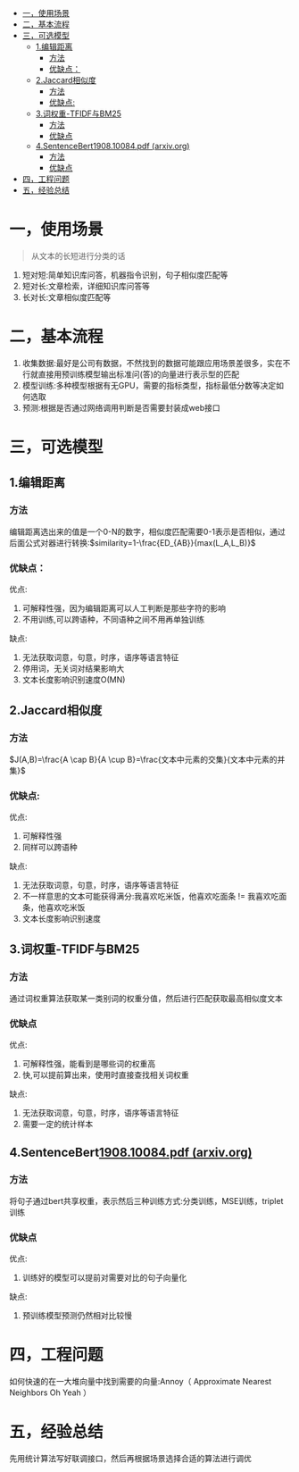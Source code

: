 - [一，使用场景](#一使用场景)
- [二，基本流程](#二基本流程)
- [三，可选模型](#三可选模型)
  - [1.编辑距离](#1编辑距离)
    - [方法](#方法)
    - [优缺点：](#优缺点)
  - [2.Jaccard相似度](#2jaccard相似度)
    - [方法](#方法-1)
    - [优缺点:](#优缺点-1)
  - [3.词权重-TFIDF与BM25](#3词权重-tfidf与bm25)
    - [方法](#方法-2)
    - [优缺点](#优缺点-2)
  - [4.SentenceBert1908.10084.pdf (arxiv.org)](#4sentencebert190810084pdf-arxivorg)
    - [方法](#方法-3)
    - [优缺点](#优缺点-3)
- [四，工程问题](#四工程问题)
- [五，经验总结](#五经验总结)

# 一，使用场景

> 从文本的长短进行分类的话

1. 短对短:简单知识库问答，机器指令识别，句子相似度匹配等
2. 短对长:文章检索，详细知识库问答等
3. 长对长:文章相似度匹配等

# 二，基本流程

1. 收集数据:最好是公司有数据，不然找到的数据可能跟应用场景差很多，实在不行就直接用预训练模型输出标准问(答)的向量进行表示型的匹配
2. 模型训练:多种模型根据有无GPU，需要的指标类型，指标最低分数等决定如何选取
3. 预测:根据是否通过网络调用判断是否需要封装成web接口

# 三，可选模型

## 1.编辑距离

### 方法

编辑距离选出来的值是一个0-N的数字，相似度匹配需要0-1表示是否相似，通过后面公式对器进行转换:$similarity=1-\frac{ED_{AB}}{max(L_A,L_B)}$

### 优缺点：

优点:

1. 可解释性强，因为编辑距离可以人工判断是那些字符的影响
2. 不用训练,可以跨语种，不同语种之间不用再单独训练

缺点:

1. 无法获取词意，句意，时序，语序等语言特征
2. 停用词，无关词对结果影响大
3. 文本长度影响识别速度O(MN)

## 2.Jaccard相似度

### 方法

$J(A,B)=\frac{A \cap B}{A \cup B}=\frac{文本中元素的交集}{文本中元素的并集}$

### 优缺点:

优点:

1. 可解释性强
2. 同样可以跨语种

缺点:

1. 无法获取词意，句意，时序，语序等语言特征
2. 不一样意思的文本可能获得满分:我喜欢吃米饭，他喜欢吃面条 != 我喜欢吃面条，他喜欢吃米饭
3. 文本长度影响识别速度

## 3.词权重-TFIDF与BM25

### 方法

通过词权重算法获取某一类别词的权重分值，然后进行匹配获取最高相似度文本

### 优缺点

优点:

1. 可解释性强，能看到是哪些词的权重高
2. 快,可以提前算出来，使用时直接查找相关词权重

缺点:

1. 无法获取词意，句意，时序，语序等语言特征
2. 需要一定的统计样本

## 4.SentenceBert[1908.10084.pdf (arxiv.org)](https://arxiv.org/pdf/1908.10084.pdf)

### 方法

将句子通过bert共享权重，表示然后三种训练方式:分类训练，MSE训练，triplet训练

### 优缺点

优点:

1. 训练好的模型可以提前对需要对比的句子向量化

缺点:

1. 预训练模型预测仍然相对比较慢

# 四，工程问题

如何快速的在一大堆向量中找到需要的向量:Annoy（ Approximate Nearest Neighbors  Oh Yeah ）

# 五，经验总结

先用统计算法写好联调接口，然后再根据场景选择合适的算法进行调优
